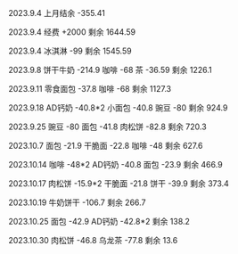2023.9.4 上月结余 -355.41

2023.9.4 经费 +2000 剩余 1644.59

2023.9.4 冰淇淋 -99 剩余 1545.59

2023.9.8 饼干牛奶 -214.9 咖啡 -68 茶 -36.59 剩余 1226.1

2023.9.11 零食面包 -37.8 咖啡 -68 剩余 1127.3

2023.9.18 AD钙奶 -40.8*2 小面包 -40.8 豌豆 -80 剩余 924.9

2023.9.25 豌豆 -80 面包 -41.8 肉松饼 -82.8 剩余 720.3

2023.10.7 面包 -21.9 干脆面 -22.8 咖啡 -48 剩余 627.6

2023.10.14 咖啡 -48*2 AD钙奶 -40.8 面包 -23.9 剩余 466.9

2023.10.17 肉松饼 -15.9*2 干脆面 -21.8 饼干 -39.9 剩余 373.4

2023.10.19 牛奶饼干 -106.7 剩余 266.7

2023.10.25 面包 -42.9 AD钙奶 -42.8*2 剩余 138.2

2023.10.30 肉松饼 -46.8 乌龙茶 -77.8 剩余 13.6